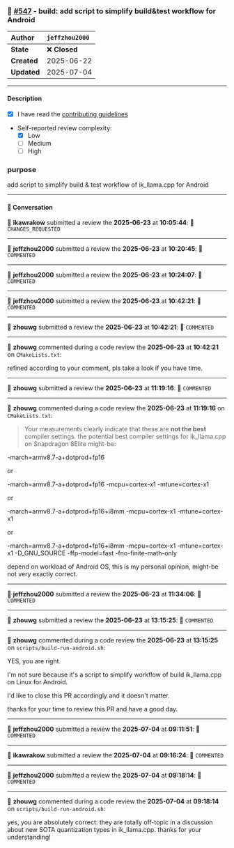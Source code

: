 ### 🔀 [#547](https://github.com/ikawrakow/ik_llama.cpp/pull/547) - build: add script to simplify build&test workflow for Android

| **Author** | `jeffzhou2000` |
| :--- | :--- |
| **State** | ❌ **Closed** |
| **Created** | 2025-06-22 |
| **Updated** | 2025-07-04 |

---

#### Description

- [x] I have read the [contributing guidelines](https://github.com/ggerganov/llama.cpp/blob/master/CONTRIBUTING.md)
- Self-reported review complexity:
  - [x] Low
  - [ ] Medium
  - [ ] High

### purpose

add script to simplify build & test workflow of ik_llama.cpp for Android

---

#### 💬 Conversation

👤 **ikawrakow** submitted a review the **2025-06-23** at **10:05:44**: 🔄 `CHANGES_REQUESTED`

---

👤 **jeffzhou2000** submitted a review the **2025-06-23** at **10:20:45**: 💬 `COMMENTED`

---

👤 **jeffzhou2000** submitted a review the **2025-06-23** at **10:24:07**: 💬 `COMMENTED`

---

👤 **jeffzhou2000** submitted a review the **2025-06-23** at **10:42:21**: 💬 `COMMENTED`

---

👤 **zhouwg** submitted a review the **2025-06-23** at **10:42:21**: 💬 `COMMENTED`

---

👤 **zhouwg** commented during a code review the **2025-06-23** at **10:42:21** on `CMakeLists.txt`:<br>

refined according to your comment, pls take a look if you have time.

---

👤 **zhouwg** submitted a review the **2025-06-23** at **11:19:16**: 💬 `COMMENTED`

---

👤 **zhouwg** commented during a code review the **2025-06-23** at **11:19:16** on `CMakeLists.txt`:<br>

> Your measurements clearly indicate that these are **not the best** compiler settings. 
the potential best compiler settings for ik_llama.cpp on Snapdragon 8Elite might-be:

-march=armv8.7-a+dotprod+fp16

or 

-march=armv8.7-a+dotprod+fp16 -mcpu=cortex-x1 -mtune=cortex-x1

or 


-march=armv8.7-a+dotprod+fp16+i8mm -mcpu=cortex-x1 -mtune=cortex-x1

or 

-march=armv8.7-a+dotprod+fp16+i8mm -mcpu=cortex-x1 -mtune=cortex-x1 -D_GNU_SOURCE -ffp-model=fast -fno-finite-math-only

depend on workload of Android OS, this is my personal opinion, might-be not very exactly correct.

---

👤 **jeffzhou2000** submitted a review the **2025-06-23** at **11:34:06**: 💬 `COMMENTED`

---

👤 **zhouwg** submitted a review the **2025-06-23** at **13:15:25**: 💬 `COMMENTED`

---

👤 **zhouwg** commented during a code review the **2025-06-23** at **13:15:25** on `scripts/build-run-android.sh`:<br>

YES, you are right.

I'm not sure because it's a script to simplify workflow of build ik_llama.cpp on Linux for Android.

I'd like to close this PR accordingly and it doesn't matter.

thanks for your time to review this PR and have a good day.

---

👤 **jeffzhou2000** submitted a review the **2025-07-04** at **09:11:51**: 💬 `COMMENTED`

---

👤 **ikawrakow** submitted a review the **2025-07-04** at **09:16:24**: 💬 `COMMENTED`

---

👤 **jeffzhou2000** submitted a review the **2025-07-04** at **09:18:14**: 💬 `COMMENTED`

---

👤 **zhouwg** commented during a code review the **2025-07-04** at **09:18:14** on `scripts/build-run-android.sh`:<br>

yes, you are absolutely correct: they are totally off-topic in a discussion about new SOTA quantization types in ik_llama.cpp. thanks for your understanding!